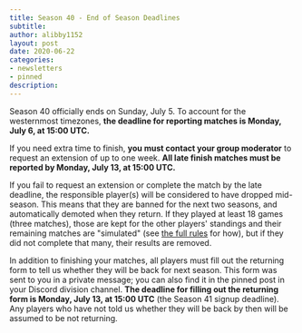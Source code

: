 ```yaml
---
title: Season 40 - End of Season Deadlines
subtitle:
author: alibby1152
layout: post
date: 2020-06-22
categories:
- newsletters
- pinned
description:
---
```

Season 40 officially ends on Sunday, July 5. To account for the westernmost timezones, **the deadline for reporting matches is Monday, July 6, at 15:00 UTC.**

If you need extra time to finish, **you must contact your group moderator** to request an extension of up to one week. **All late finish matches must be reported by Monday, July 13, at 15:00 UTC.**

If you fail to request an extension or complete the match by the late deadline, the responsible player(s) will be considered to have dropped mid-season. This means that they are banned for the next two seasons, and automatically demoted when they return. If they played at least 18 games (three matches), those are kept for the other players' standings and their remaining matches are "simulated" (see [the full rules](http://forum.dominionstrategy.com/index.php?topic=15509.0) for how), but if they did not complete that many, their results are removed.

In addition to finishing your matches, all players must fill out the returning form to tell us whether they will be back for next season. This form was sent to you in a private message; you can also find it in the pinned post in your Discord division channel. **The deadline for filling out the returning form is Monday, July 13, at 15:00 UTC** (the Season 41 signup deadline). Any players who have not told us whether they will be back by then will be assumed to be not returning.
